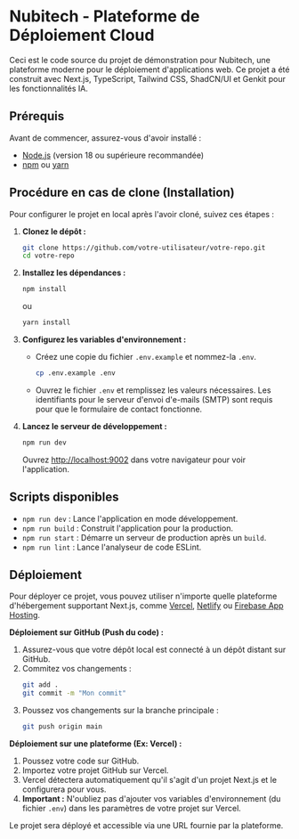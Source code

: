 # Nubitech - Plateforme de Déploiement Cloud

Ceci est le code source du projet de démonstration pour Nubitech, une plateforme moderne pour le déploiement d'applications web. Ce projet a été construit avec Next.js, TypeScript, Tailwind CSS, ShadCN/UI et Genkit pour les fonctionnalités IA.

## Prérequis

Avant de commencer, assurez-vous d'avoir installé :
- [Node.js](https://nodejs.org/) (version 18 ou supérieure recommandée)
- [npm](https://www.npmjs.com/) ou [yarn](https://yarnpkg.com/)

## Procédure en cas de clone (Installation)

Pour configurer le projet en local après l'avoir cloné, suivez ces étapes :

1.  **Clonez le dépôt :**
    ```bash
    git clone https://github.com/votre-utilisateur/votre-repo.git
    cd votre-repo
    ```

2.  **Installez les dépendances :**
    ```bash
    npm install
    ```
    ou
    ```bash
    yarn install
    ```

3.  **Configurez les variables d'environnement :**
    -   Créez une copie du fichier `.env.example` et nommez-la `.env`.
        ```bash
        cp .env.example .env
        ```
    -   Ouvrez le fichier `.env` et remplissez les valeurs nécessaires. Les identifiants pour le serveur d'envoi d'e-mails (SMTP) sont requis pour que le formulaire de contact fonctionne.

4.  **Lancez le serveur de développement :**
    ```bash
    npm run dev
    ```
    Ouvrez [http://localhost:9002](http://localhost:9002) dans votre navigateur pour voir l'application.

## Scripts disponibles

-   `npm run dev` : Lance l'application en mode développement.
-   `npm run build` : Construit l'application pour la production.
-   `npm run start` : Démarre un serveur de production après un `build`.
-   `npm run lint` : Lance l'analyseur de code ESLint.

## Déploiement

Pour déployer ce projet, vous pouvez utiliser n'importe quelle plateforme d'hébergement supportant Next.js, comme [Vercel](https://vercel.com/), [Netlify](https://www.netlify.com/) ou [Firebase App Hosting](https://firebase.google.com/docs/hosting).

**Déploiement sur GitHub (Push du code) :**

1.  Assurez-vous que votre dépôt local est connecté à un dépôt distant sur GitHub.
2.  Commitez vos changements :
    ```bash
    git add .
    git commit -m "Mon commit"
    ```
3.  Poussez vos changements sur la branche principale :
    ```bash
    git push origin main
    ```

**Déploiement sur une plateforme (Ex: Vercel) :**

1.  Poussez votre code sur GitHub.
2.  Importez votre projet GitHub sur Vercel.
3.  Vercel détectera automatiquement qu'il s'agit d'un projet Next.js et le configurera pour vous.
4.  **Important :** N'oubliez pas d'ajouter vos variables d'environnement (du fichier `.env`) dans les paramètres de votre projet sur Vercel.

Le projet sera déployé et accessible via une URL fournie par la plateforme.
